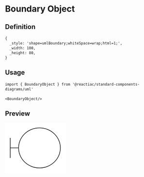# Boundary Object

## Definition

```
{
  _style: 'shape=umlBoundary;whiteSpace=wrap;html=1;',
  _width: 100,
  _height: 80,
}
```

## Usage

```
import { BoundaryObject } from '@reactiac/standard-components-diagrams/uml'

<BoundaryObject/>
```

## Preview

<img src="./boundary-object.png" width="200"/>
